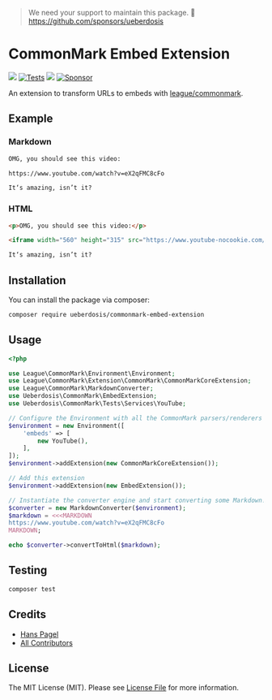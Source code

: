 > We need your support to maintain this package. 💖 https://github.com/sponsors/ueberdosis

# CommonMark Embed Extension

[![](https://img.shields.io/packagist/v/ueberdosis/commonmark-embed-extension.svg)](https://packagist.org/packages/ueberdosis/commonmark-embed-extension)
[![Tests](https://github.com/ueberdosis/commonmark-embed-extension/actions/workflows/test.yml/badge.svg)](https://github.com/ueberdosis/commonmark-embed-extension/actions/workflows/test.yml)
[![](https://img.shields.io/packagist/dt/ueberdosis/commonmark-embed-extension.svg)](https://packagist.org/packages/ueberdosis/commonmark-embed-extension)
[![Sponsor](https://img.shields.io/static/v1?label=Sponsor&message=%E2%9D%A4&logo=GitHub)](https://github.com/sponsors/ueberdosis)

An extension to transform URLs to embeds with [league/commonmark](https://github.com/thephpleague/commonmark).

## Example

### Markdown
```md
OMG, you should see this video:

https://www.youtube.com/watch?v=eX2qFMC8cFo

It‘s amazing, isn’t it?
```

### HTML
```html
<p>OMG, you should see this video:</p>

<iframe width="560" height="315" src="https://www.youtube-nocookie.com/embed/eX2qFMC8cFo" title="YouTube video player" frameborder="0" allow="accelerometer; autoplay; clipboard-write; encrypted-media; gyroscope; picture-in-picture" allowfullscreen=""></iframe>

It‘s amazing, isn’t it?
```

## Installation

You can install the package via composer:

```bash
composer require ueberdosis/commonmark-embed-extension
```

## Usage

```php
<?php

use League\CommonMark\Environment\Environment;
use League\CommonMark\Extension\CommonMark\CommonMarkCoreExtension;
use League\CommonMark\MarkdownConverter;
use Ueberdosis\CommonMark\EmbedExtension;
use Ueberdosis\CommonMark\Tests\Services\YouTube;

// Configure the Environment with all the CommonMark parsers/renderers
$environment = new Environment([
    'embeds' => [
        new YouTube(),
    ],
]);
$environment->addExtension(new CommonMarkCoreExtension());

// Add this extension
$environment->addExtension(new EmbedExtension());

// Instantiate the converter engine and start converting some Markdown!
$converter = new MarkdownConverter($environment);
$markdown = <<<MARKDOWN
https://www.youtube.com/watch?v=eX2qFMC8cFo
MARKDOWN;

echo $converter->convertToHtml($markdown);
```

## Testing

```bash
composer test
```

## Credits

- [Hans Pagel](https://github.com/hanspagel)
- [All Contributors](../../contributors)

## License

The MIT License (MIT). Please see [License File](LICENSE.md) for more information.
